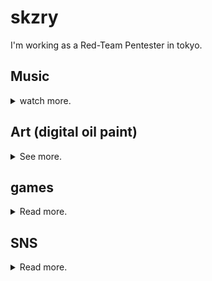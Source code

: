 # skzry
I'm working as a Red-Team Pentester in tokyo.


## Music  
<details><summary>watch more.</summary><div>

[【FEZ】ゲーム用プレイリスト](https://itunes.apple.com/jp/playlist/fez-%E3%82%B2%E3%83%BC%E3%83%A0%E7%94%A8%E3%83%97%E3%83%AC%E3%82%A4%E3%83%AA%E3%82%B9%E3%83%88/pl.u-NpXm9oWuvREVMa)

[【FEZ】ゲーム用プレイリスト２](https://itunes.apple.com/jp/playlist/%EF%BC%92-fez-%E3%82%B2%E3%83%BC%E3%83%A0%E7%94%A8%E3%83%97%E3%83%AC%E3%82%A4%E3%83%AA%E3%82%B9%E3%83%88/pl.u-2aoqXEzsVrP0Ba)  

[歌詞が英語以外の音楽](https://itunes.apple.com/jp/playlist/%E6%AD%8C%E8%A9%9E%E3%81%8C%E8%8B%B1%E8%AA%9E%E4%BB%A5%E5%A4%96%E3%81%AE%E9%9F%B3%E6%A5%BD/pl.u-gxblk8JTWmpaVg)  

[歩きながら聞くクラシック](https://itunes.apple.com/jp/playlist/%E6%AD%A9%E3%81%8D%E3%81%AA%E3%81%8C%E3%82%89%E8%81%9E%E3%81%8F%E3%82%AF%E3%83%A9%E3%82%B7%E3%83%83%E3%82%AF/pl.u-jV89boLubR42YX)  
</div></details>

## Art (digital oil paint)
<details><summary>See more.</summary><div>

Tumblr https://skzry.tumblr.com/

<img src="https://78.media.tumblr.com/10461d800932fe74d10d8b8b8b36f383/tumblr_p3yz4fCPgd1x1x8x1o1_1280.jpg" width=80%>

<img src="https://78.media.tumblr.com/1cbc3e7314c8271b8eb18bd4e1ac0ffc/tumblr_p3ywsjg7ij1x1x8x1o1_540.jpg" width=80%>

<img src="https://78.media.tumblr.com/428f3e3f76e164606ba1844122d8cfb5/tumblr_p3y1o80OoE1x1x8x1o1_r1_540.jpg" width=80%>


</div></details>

## games
<details><summary>Read more.</summary><div>

#### Fantasy Earth Zero
- L鯖:ネツ Urban_Hymns  
- L鯖:ゲブ ウルドゥー語科  
- L鯖:ゲブ アラビア語科  
- L鯖:ネツ はなかゆい  
  
#### EVE ONLINE  
- Royyd Eullon  

</div></details>

## SNS
<details><summary>Read more.</summary><div>

- Twtter https://twitter.com/skzry
- Blog http://skzry.hatenablog.com/
- github https://github.com/skzry
- Tumblr https://skzry.tumblr.com/

- Email `pyclas[a.t]yandex.ru`
</div></details>